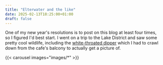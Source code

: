 ```yaml
---
title: "Elterwater and the like"
date: 2025-02-13T18:25:00+01:00
draft: false
---
```


One of my new year's resolutions is to post on this blog at least four times, so I figured I'd best start. I went on a trip to the Lake District and saw some pretty cool wildlife, including the [white-throated dipper](https://en.wikipedia.org/wiki/White-throated_dipper) which I had to crawl down from the cafe's balcony to actually get a picture of. 

{{< carousel images="images/*" >}}


